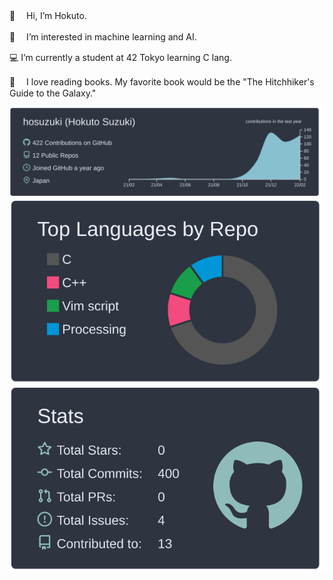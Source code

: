 👋 　Hi, I’m Hokuto.

🧠 　I’m interested in machine learning and AI.

💻  I’m currently a student at 42 Tokyo learning C lang. 

📖 　I love reading books. My favorite book would be the "The Hitchhiker's Guide to the Galaxy."


![](https://raw.githubusercontent.com/hosuzuki/hosuzuki/main/profile-summary-card-output/nord_dark/0-profile-details.svg)
![](https://raw.githubusercontent.com/hosuzuki/hosuzuki/main/profile-summary-card-output/nord_dark/1-repos-per-language.svg)
![](https://raw.githubusercontent.com/hosuzuki/hosuzuki/main/profile-summary-card-output/nord_dark/3-stats.svg)
